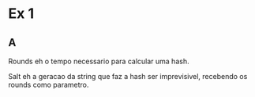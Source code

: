 # Ex 1

## A

Rounds eh o tempo necessario para calcular uma hash.

Salt eh a geracao da string que faz a hash ser imprevisivel, recebendo os rounds como parametro.

